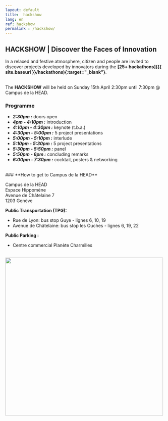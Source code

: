```yaml
---
layout: default
title:  hackshow
lang: en
ref: hackshow
permalink : /hackshow/
---
```



## **HACKSHOW | Discover the Faces of Innovation**

In a relaxed and festive atmosphere, citizen and people are invited to discover projects developed by innovators during the **[25+ hackathons]({{ site.baseurl }}/hackathons){:target="_blank"}**.<br><br>


The **HACKSHOW** will be held on Sunday 15th April 2:30pm until 7:30pm @ Campus de la HEAD.

### **Programme**
* ***2:30pm :*** doors open
* ***4pm - 4:10pm :*** introduction
* ***4:10pm - 4:30pm :*** keynote (t.b.a.)
* ***4:30pm - 5:00pm :*** 5 project presentations
* ***5:00pm - 5:10pm :*** interlude
* ***5:10pm - 5:30pm :*** 5 project presentations
* ***5:30pm - 5:50pm :*** panel
* ***5:50pm - 6pm :*** concluding remarks
* ***6:00pm - 7:30pm :*** cocktail, posters & networking


<br>
### **How to get to Campus de la HEAD**

Campus de la HEAD<br>
Espace Hippomène<br>
Avenue de Châtelaine 7<br>
1203 Genève<br>

**Public Transportation (TPG):**
* Rue de Lyon: bus stop Guye - lignes 6, 10, 19
* Avenue de Châtelaine: bus stop les Ouches - lignes 6, 19, 22

**Public Parking :**
* Centre commercial Planète Charmilles



<br>
<img src="https://files.newsnetz.ch/story/2/2/6/22643256/9/topelement.jpg" height="500" alt="" class="imgspace" />
<br>
